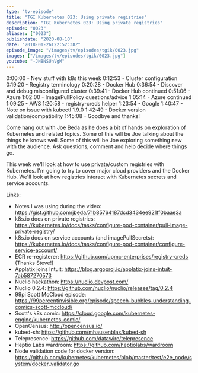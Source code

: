 ```yaml
---
type: "tv-episode"
title: "TGI Kubernetes 023: Using private registries"
description: "TGI Kubernetes 023: Using private registries"
episode: "0023"
aliases: ["0023"]
publishdate: "2020-08-10"
date: "2018-01-26T22:52:38Z"
episode_image: "/images/tv/episodes/tgik/0023.jpg"
images: ["/images/tv/episodes/tgik/0023.jpg"]
youtube: "-JN8NSUnVgM"
---
```


0:00:00 - New stuff with k8s this week
0:12:53 - Cluster configuration
0:19:20 - Registry terminology
0:20:28 - Docker Hub
0:36:54 - Discover and debug misconfigured cluster
0:39:41 - Docker Hub continued
0:51:06 - Azure
1:02:00 - ImagePullPolicy questions/advice
1:05:14 - Azure continued
1:09:25 - AWS
1:20:58 - registry-creds helper
1:23:54 - Google
1:40:47 - Note on issue with kubectl 1.9.0
1:42:49 - Docker version validation/compatibility
1:45:08 - Goodbye and thanks!

Come hang out with Joe Beda as he does a bit of hands on exploration of Kubernetes and related topics. Some of this will be Joe talking about the things he knows well. Some of this will be Joe exploring something new with the audience. Ask questions, comment and help decide where things go.

This week we&#39;ll look at how to use private/custom registries with Kubernetes.  I&#39;m going to try to cover major cloud providers and the Docker Hub.  We&#39;ll look at how registries interact with Kubernetes secrets and service accounts.

Links:
* Notes I was using during the video: https://gist.github.com/jbeda/71b85764187dcd3434ee921ff0baae3a
* k8s.io docs on private registries: https://kubernetes.io/docs/tasks/configure-pod-container/pull-image-private-registry/
* k8s.io docs on service accounts (and imagePullSecrets): https://kubernetes.io/docs/tasks/configure-pod-container/configure-service-account/
* ECR re-registerer: https://github.com/upmc-enterprises/registry-creds (Thanks Steve!)
* Applatix joins Intuit: https://blog.argoproj.io/applatix-joins-intuit-7ab587270573
* Nuclio hackathon: https://nuclio.devpost.com/
* Nuclio 0.2.4: https://github.com/nuclio/nuclio/releases/tag/0.2.4
* 99pi Scott McCloud episode: https://99percentinvisible.org/episode/speech-bubbles-understanding-comics-scott-mccloud/
* Scott&#39;s k8s comic: https://cloud.google.com/kubernetes-engine/kubernetes-comic/
* OpenCensus: http://opencensus.io/
* kubed-sh: https://github.com/mhausenblas/kubed-sh
* Telepresence: https://github.com/datawire/telepresence
* Heptio Labs wardroom: https://github.com/heptiolabs/wardroom
* Node validation code for docker version: https://github.com/kubernetes/kubernetes/blob/master/test/e2e_node/system/docker_validator.go

